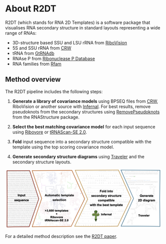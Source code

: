 # About R2DT

R2DT (which stands for RNA 2D Templates) is a software package that visualises RNA secondary structure in standard layouts representing a wide range of RNAs:

 * 3D-structure based SSU and LSU rRNA from [RiboVision](http://apollo.chemistry.gatech.edu/RiboVision/)
 * 5S and SSU rRNA from [CRW](http://www.rna.ccbb.utexas.edu)
 * tRNA from [GtRNAdb](http://gtrnadb.ucsc.edu)
 * RNAse P from [Ribonuclease P Database](https://www.ncbi.nlm.nih.gov/pmc/articles/PMC148169/)
 * RNA families from [Rfam](https://rfam.org)

## Method overview

The R2DT pipeline includes the following steps:

1. **Generate a library of covariance models** using BPSEQ files from [CRW](https://crw-site.chemistry.gatech.edu/DAT/3C/Structure/index.php), RiboVision or another source with [Infernal](http://eddylab.org/infernal/). For best results, remove pseudoknots from the secondary structures using [RemovePseudoknots](https://rna.urmc.rochester.edu/Text/RemovePseudoknots.html) from the RNAStructure package.

2. **Select the best matching covariance model** for each input sequence
using [Ribovore](https://github.com/ncbi/ribovore) or [tRNAScan-SE 2.0](http://lowelab.ucsc.edu/tRNAscan-SE/).

1. **Fold** input sequence into a secondary structure compatible with the template
using the top scoring covariance model.

1. **Generate secondary structure diagrams** using [Traveler](https://github.com/cusbg/traveler) and the secondary structure layouts.

![Method overview](./method-overview.png)

For a detailed method description see the [R2DT paper](https://www.nature.com/articles/s41467-021-23555-5).

